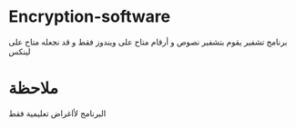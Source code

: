 # Encryption-software
برنامج تشفير يقوم بتشفير نصوص و أرقام
متاح على ويندوز فقط
و قد نجعله متاح على لينكس

# ملاحظة
البرنامج لأاغراض تعليمية فقط

